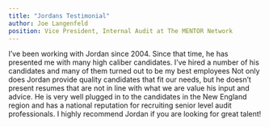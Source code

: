 ```yaml
---
title: "Jordans Testimonial"
author: Joe Langenfeld
position: Vice President, Internal Audit at The MENTOR Network
---
```

I’ve been working with Jordan since 2004. Since that time, he has presented me with many high caliber candidates.
I’ve hired a number of his candidates and many of them turned out to be my best employees Not only does Jordan
provide quality candidates that fit our needs, but he doesn’t present resumes that are not in line with what we are
value his input and advice. He is very well plugged in to the candidates in the New England region and has a
national reputation for recruiting senior level audit professionals. I highly recommend Jordan if you are looking for great talent!